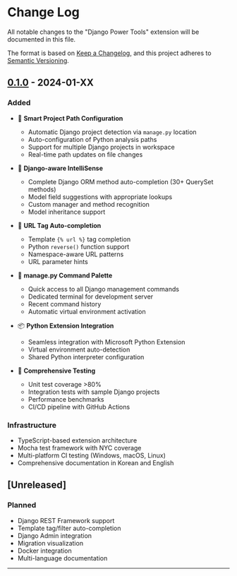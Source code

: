 # Change Log

All notable changes to the "Django Power Tools" extension will be documented in this file.

The format is based on [Keep a Changelog](https://keepachangelog.com/en/1.0.0/),
and this project adheres to [Semantic Versioning](https://semver.org/spec/v2.0.0.html).

## [0.1.0] - 2024-01-XX

### Added
- 🔧 **Smart Project Path Configuration**
  - Automatic Django project detection via `manage.py` location
  - Auto-configuration of Python analysis paths
  - Support for multiple Django projects in workspace
  - Real-time path updates on file changes

- 🧠 **Django-aware IntelliSense**
  - Complete Django ORM method auto-completion (30+ QuerySet methods)
  - Model field suggestions with appropriate lookups
  - Custom manager and method recognition
  - Model inheritance support

- 🎯 **URL Tag Auto-completion**
  - Template `{% url %}` tag completion
  - Python `reverse()` function support
  - Namespace-aware URL patterns
  - URL parameter hints

- 🚀 **manage.py Command Palette**
  - Quick access to all Django management commands
  - Dedicated terminal for development server
  - Recent command history
  - Automatic virtual environment activation

- 📦 **Python Extension Integration**
  - Seamless integration with Microsoft Python Extension
  - Virtual environment auto-detection
  - Shared Python interpreter configuration

- 🧪 **Comprehensive Testing**
  - Unit test coverage >80%
  - Integration tests with sample Django projects
  - Performance benchmarks
  - CI/CD pipeline with GitHub Actions

### Infrastructure
- TypeScript-based extension architecture
- Mocha test framework with NYC coverage
- Multi-platform CI testing (Windows, macOS, Linux)
- Comprehensive documentation in Korean and English

## [Unreleased]

### Planned
- Django REST Framework support
- Template tag/filter auto-completion
- Django Admin integration
- Migration visualization
- Docker integration
- Multi-language documentation

---

[0.1.0]: https://github.com/pyhub-kr/vscode-pyhub-django/releases/tag/v0.1.0